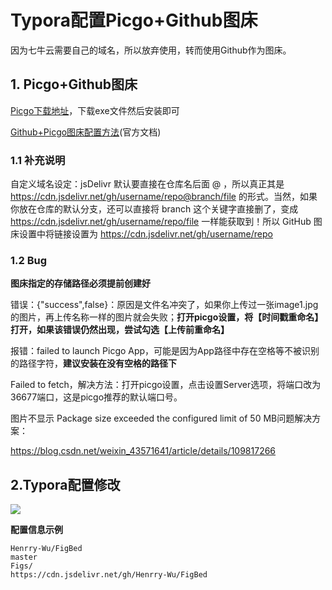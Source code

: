 # Typora配置Picgo+Github图床


因为七牛云需要自己的域名，所以放弃使用，转而使用Github作为图床。

## 1. Picgo+Github图床

[Picgo下载地址](https://github.com/Molunerfinn/PicGo/releases)，下载exe文件然后安装即可

[Github+Picgo图床配置方法](https://picgo.github.io/PicGo-Doc/zh/guide/config.html#github图床)(官方文档)

### 1.1 补充说明

自定义域名设定：jsDelivr     默认要直接在仓库名后面 @ ，所以真正其是 https://cdn.jsdelivr.net/gh/username/repo@branch/file 的形式。当然，如果你放在仓库的默认分支，还可以直接将 branch 这个关键字直接删了，变成 https://cdn.jsdelivr.net/gh/username/repo/file 一样能获取到！所以 GitHub 图床设置中将链接设置为 https://cdn.jsdelivr.net/gh/username/repo 

### 1.2 Bug

**图床指定的存储路径必须提前创建好**

错误：{"success",false}：原因是文件名冲突了，如果你上传过一张image1.jpg的图片，再上传名称一样的图片就会失败；**打开picgo设置，将【时间戳重命名】打开，如果该错误仍然出现，尝试勾选【上传前重命名】**

报错：failed  to launch Picgo App，可能是因为App路径中存在空格等不被识别的路径字符，**建议安装在没有空格的路径下**

Failed to fetch，解决方法：打开picgo设置，点击设置Server选项，将端口改为36677端口，这是picgo推荐的默认端口号。

 图片不显示 Package size exceeded the configured limit of 50 MB问题解决方案：

https://blog.csdn.net/weixin_43571641/article/details/109817266

## 2.Typora配置修改

![](https://cdn.jsdelivr.net/gh/henrywu97/FigBed/Figs/20210303191458.png)

**配置信息示例**

```
Henrry-Wu/FigBed
master
Figs/
https://cdn.jsdelivr.net/gh/Henrry-Wu/FigBed
```


